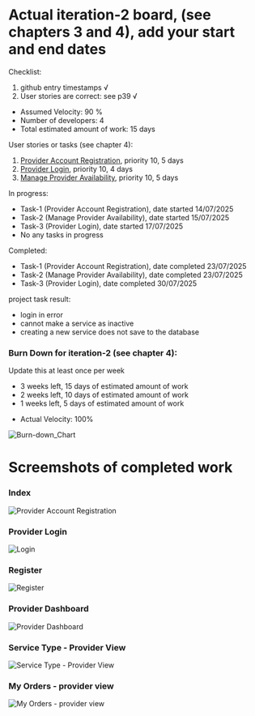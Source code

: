 # Actual iteration-2 board, (see chapters 3 and 4), add your start and end dates 

Checklist: 
1. github entry timestamps √
2. User stories are correct: see p39 √

* Assumed Velocity: 90 % 
* Number of developers: 4
* Total estimated amount of work: 15 days

User stories or tasks (see chapter 4):
1. [Provider Account Registration](./user_stories/user_stories.md), priority 10, 5 days
2. [Provider Login](./user_stories/user_stories.md), priority 10, 4 days
3. [Manage Provider Availability](./user_stories/user_stories.md), priority 10, 5 days
 

<!-- 5. [Manage Provider Availability](./user_stories/user_stories.md), priority 10, 1.5 days -->
<!-- 6. [Provider Login](./user_stories/user_stories.md), priority 10, 1.5 days -->
<!-- 7. [Provider Account Registration](./user_stories/user_stories.md), priority 10, 1.5 days -->



In progress:
* Task-1 (Provider Account Registration), date started 14/07/2025
* Task-2 (Manage Provider Availability), date started 15/07/2025
* Task-3 (Provider Login), date started 17/07/2025
* No any tasks in progress

Completed:
* Task-1 (Provider Account Registration), date completed 23/07/2025
* Task-2 (Manage Provider Availability), date completed 23/07/2025
* Task-3 (Provider Login), date completed 30/07/2025

project task result:
* login in error
* cannot make a service as inactive
* creating a new service does not save to the database

### Burn Down for iteration-2 (see chapter 4):
Update this at least once per week
* 3 weeks left, 15 days of estimated amount of work 
* 2 weeks left, 10 days of estimated amount of work
* 1 weeks left, 5 days of estimated amount of work
<!-- * 0 weeks left, xx days -->
* Actual Velocity: 100% 

![Burn-down_Chart](images/iteration2_images/BurnDownChart_Iteration2.png)

# Screemshots of completed work

### Index
![Provider Account Registration](images/iteation1_images/Home.jpeg)

### Provider Login
![Login](images/iteation1_images/Login.jpeg)

### Register
![Register](images/iteation1_images/Register.jpeg)

### Provider Dashboard
![Provider Dashboard](images/iteation1_images/ProviderDashboard.jpeg)

### Service Type - Provider View
![Service Type - Provider View](images/iteation1_images/ServicesType_Provider.jpeg)

### My Orders - provider view
![My Orders - provider view](images/iteation1_images/MyOrdersProviders.jpeg)


